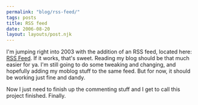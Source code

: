 ```yaml
---
permalink: "blog/rss-feed/"
tags: posts
title: RSS feed
date: 2006-08-20
layout: layouts/post.njk
---
```


I'm jumping right into 2003 with the addition of an RSS feed, located here: [RSS Feed][1]. If it works, that's sweet. Reading my blog should be that much easier for ya. I'm still going to do some tweaking and changing, and hopefully adding my moblog stuff to the same feed. But for now, it should be working just fine and dandy. 

Now I just need to finish up the commenting stuff and I get to call this project finished. Finally.

 [1]: http://www.tim.cx/rss.xml